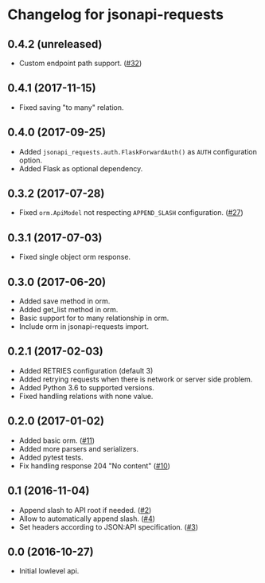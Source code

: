 Changelog for jsonapi-requests
=================

0.4.2 (unreleased)
------------------

- Custom endpoint path support. ([#32](https://github.com/socialwifi/jsonapi-requests/pull/32))


0.4.1 (2017-11-15)
------------------

- Fixed saving "to many" relation.


0.4.0 (2017-09-25)
------------------

- Added `jsonapi_requests.auth.FlaskForwardAuth()` as `AUTH` configuration option.
- Added Flask as optional dependency.


0.3.2 (2017-07-28)
------------------

- Fixed `orm.ApiModel` not respecting `APPEND_SLASH` configuration. ([#27](https://github.com/socialwifi/jsonapi-requests/issues/27))


0.3.1 (2017-07-03)
------------------

- Fixed single object orm response.


0.3.0 (2017-06-20)
------------------

- Added save method in orm.
- Added get_list method in orm.
- Basic support for to many relationship in orm.
- Include orm in jsonapi-requests import.


0.2.1 (2017-02-03)
------------------

- Added RETRIES configuration (default 3)
- Added retrying requests when there is network or server side problem.
- Added Python 3.6 to supported versions.
- Fixed handling relations with none value.


0.2.0 (2017-01-02)
------------------

- Added basic orm. ([#11](https://github.com/socialwifi/jsonapi-requests/pull/11))
- Added more parsers and serializers.
- Added pytest tests.
- Fix handling response 204 "No content" ([#10](https://github.com/socialwifi/jsonapi-requests/pull/10))


0.1 (2016-11-04)
----------------

- Append slash to API root if needed. ([#2](https://github.com/socialwifi/jsonapi-requests/pull/2))
- Allow to automatically append slash. ([#4](https://github.com/socialwifi/jsonapi-requests/pull/4))
- Set headers according to JSON:API specification. ([#3](https://github.com/socialwifi/jsonapi-requests/pull/3))


0.0 (2016-10-27)
----------------

- Initial lowlevel api.
